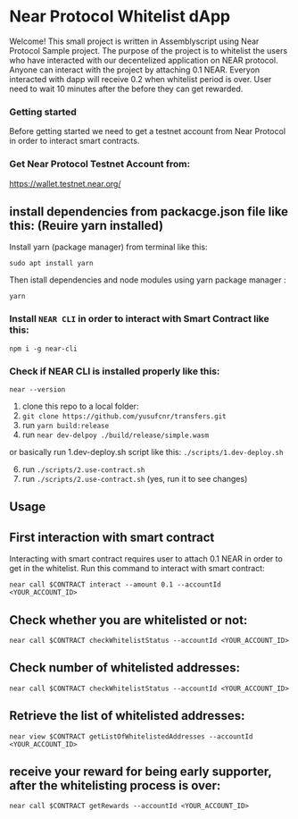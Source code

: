 # Near Protocol Whitelist dApp
Welcome!
This small project is written in Assemblyscript using Near Protocol Sample project. 
The purpose of the project is to whitelist the users who have interacted with our decentelized application on NEAR protocol.
Anyone can interact with the project by attaching 0.1 NEAR. 
Everyon interacted with dapp will receive 0.2 when whitelist period is over.
User need to wait 10 minutes after the before they can get rewarded.

### Getting started
Before getting started we need to get a testnet account from Near Protocol in order to interact smart contracts.

### Get Near Protocol Testnet Account from:
https://wallet.testnet.near.org/

## install dependencies from packacge.json file like this: (Reuire yarn installed)
Install yarn (package manager) from terminal like this: 

`sudo apt install yarn`

Then istall dependencies and node modules using yarn package manager :

`yarn`

### Install `NEAR CLI` in order to interact with Smart Contract like this:

`npm i -g near-cli`

### Check if NEAR CLI is installed properly like this:

`near --version`

1. clone this repo to a local folder:  
3. `git clone https://github.com/yusufcnr/transfers.git`
4. run `yarn build:release`
5. run `near dev-delpoy ./build/release/simple.wasm`

or basically run 1.dev-deploy.sh script like this:
`./scripts/1.dev-deploy.sh`

6. run `./scripts/2.use-contract.sh`
7. run `./scripts/2.use-contract.sh` (yes, run it to see changes)

## Usage

## First interaction with smart contract
Interacting with smart contract requires user to attach 0.1 NEAR in order to get in the whitelist.
Run this command to interact with smart contract:

`near call $CONTRACT interact --amount 0.1 --accountId <YOUR_ACCOUNT_ID>`

## Check whether you are whitelisted or not:
`near call $CONTRACT checkWhitelistStatus --accountId <YOUR_ACCOUNT_ID>`

## Check number of whitelisted addresses:
`near call $CONTRACT checkWhitelistStatus --accountId <YOUR_ACCOUNT_ID>`
## Retrieve the list of whitelisted addresses:
`near view $CONTRACT getListOfWhitelistedAddresses --accountId <YOUR_ACCOUNT_ID>`

## receive your reward for being early supporter, after the whitelisting process is over:

`near call $CONTRACT getRewards --accountId <YOUR_ACCOUNT_ID>` 
